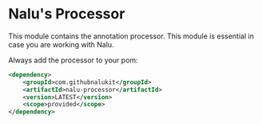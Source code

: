 # Nalu's Processor
This module contains the annotation processor. This module is essential in case you are working with Nalu.

Always add the processor to your pom:
```xml
<dependency>
    <groupId>com.githubnalukit</groupId>
    <artifactId>nalu-processor</artifactId>
    <version>LATEST</version>
    <scope>provided</scope>
</dependency>
```
